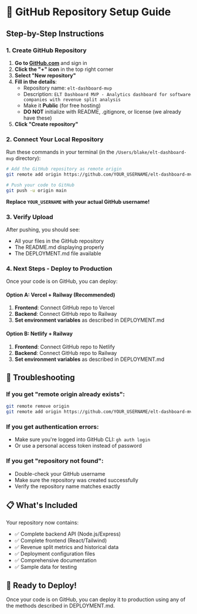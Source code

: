 # 🐙 GitHub Repository Setup Guide

## Step-by-Step Instructions

### 1. Create GitHub Repository

1. **Go to [GitHub.com](https://github.com)** and sign in
2. **Click the "+" icon** in the top right corner
3. **Select "New repository"**
4. **Fill in the details**:
   - Repository name: `elt-dashboard-mvp`
   - Description: `ELT Dashboard MVP - Analytics dashboard for software companies with revenue split analysis`
   - Make it **Public** (for free hosting)
   - **DO NOT** initialize with README, .gitignore, or license (we already have these)
5. **Click "Create repository"**

### 2. Connect Your Local Repository

Run these commands in your terminal (in the `/Users/blake/elt-dashboard-mvp` directory):

```bash
# Add the GitHub repository as remote origin
git remote add origin https://github.com/YOUR_USERNAME/elt-dashboard-mvp.git

# Push your code to GitHub
git push -u origin main
```

**Replace `YOUR_USERNAME` with your actual GitHub username!**

### 3. Verify Upload

After pushing, you should see:
- All your files in the GitHub repository
- The README.md displaying properly
- The DEPLOYMENT.md file available

### 4. Next Steps - Deploy to Production

Once your code is on GitHub, you can deploy:

#### Option A: Vercel + Railway (Recommended)
1. **Frontend**: Connect GitHub repo to Vercel
2. **Backend**: Connect GitHub repo to Railway
3. **Set environment variables** as described in DEPLOYMENT.md

#### Option B: Netlify + Railway
1. **Frontend**: Connect GitHub repo to Netlify
2. **Backend**: Connect GitHub repo to Railway
3. **Set environment variables** as described in DEPLOYMENT.md

## 🔧 Troubleshooting

### If you get "remote origin already exists":
```bash
git remote remove origin
git remote add origin https://github.com/YOUR_USERNAME/elt-dashboard-mvp.git
```

### If you get authentication errors:
- Make sure you're logged into GitHub CLI: `gh auth login`
- Or use a personal access token instead of password

### If you get "repository not found":
- Double-check your GitHub username
- Make sure the repository was created successfully
- Verify the repository name matches exactly

## 📋 What's Included

Your repository now contains:
- ✅ Complete backend API (Node.js/Express)
- ✅ Complete frontend (React/Tailwind)
- ✅ Revenue split metrics and historical data
- ✅ Deployment configuration files
- ✅ Comprehensive documentation
- ✅ Sample data for testing

## 🚀 Ready to Deploy!

Once your code is on GitHub, you can deploy it to production using any of the methods described in DEPLOYMENT.md.
